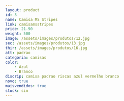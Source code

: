 ```yaml
---
layout: product
id: 3
name: Camisa MS Stripes
link: camisamsstripes
price: 21.90
weight: 500
image: /assets/images/produtos/12.jpg
sec: /assets/images/produtos/13.jpg
thir: /assets/images/produtos/16.jpg
att: padrao
categoria: camisas
color:
    - Azul
    - Branco
discrip: camisa padrao riscas azul vermelho branco
novo: true
maisvendidos: true
stock: sim
---
```

